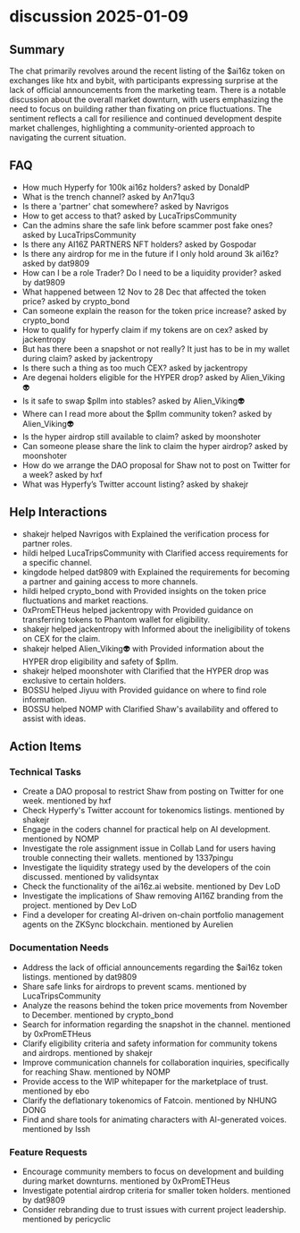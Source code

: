# discussion 2025-01-09

## Summary
The chat primarily revolves around the recent listing of the $ai16z token on exchanges like htx and bybit, with participants expressing surprise at the lack of official announcements from the marketing team. There is a notable discussion about the overall market downturn, with users emphasizing the need to focus on building rather than fixating on price fluctuations. The sentiment reflects a call for resilience and continued development despite market challenges, highlighting a community-oriented approach to navigating the current situation.

## FAQ
- How much Hyperfy for 100k ai16z holders? asked by DonaldP
- What is the trench channel? asked by An71qu3
- Is there a 'partner' chat somewhere? asked by Navrigos
- How to get access to that? asked by LucaTripsCommunity
- Can the admins share the safe link before scammer post fake ones? asked by LucaTripsCommunity
- Is there any AI16Z PARTNERS NFT holders? asked by Gospodar
- Is there any airdrop for me in the future if I only hold around 3k ai16z? asked by dat9809
- How can I be a role Trader? Do I need to be a liquidity provider? asked by dat9809
- What happened between 12 Nov to 28 Dec that affected the token price? asked by crypto_bond
- Can someone explain the reason for the token price increase? asked by crypto_bond
- How to qualify for hyperfy claim if my tokens are on cex? asked by jackentropy
- But has there been a snapshot or not really? It just has to be in my wallet during claim? asked by jackentropy
- Is there such a thing as too much CEX? asked by jackentropy
- Are degenai holders eligible for the HYPER drop? asked by Alien_Viking👽
- Is it safe to swap $pllm into stables? asked by Alien_Viking👽
- Where can I read more about the $pllm community token? asked by Alien_Viking👽
- Is the hyper airdrop still available to claim? asked by moonshoter
- Can someone please share the link to claim the hyper airdrop? asked by moonshoter
- How do we arrange the DAO proposal for Shaw not to post on Twitter for a week? asked by hxf
- What was Hyperfy’s Twitter account listing? asked by shakejr

## Help Interactions
- shakejr helped Navrigos with Explained the verification process for partner roles.
- hildi helped LucaTripsCommunity with Clarified access requirements for a specific channel.
- kingdode helped dat9809 with Explained the requirements for becoming a partner and gaining access to more channels.
- hildi helped crypto_bond with Provided insights on the token price fluctuations and market reactions.
- 0xPromETHeus helped jackentropy with Provided guidance on transferring tokens to Phantom wallet for eligibility.
- shakejr helped jackentropy with Informed about the ineligibility of tokens on CEX for the claim.
- shakejr helped Alien_Viking👽 with Provided information about the HYPER drop eligibility and safety of $pllm.
- shakejr helped moonshoter with Clarified that the HYPER drop was exclusive to certain holders.
- BOSSU helped Jiyuu with Provided guidance on where to find role information.
- BOSSU helped NOMP with Clarified Shaw's availability and offered to assist with ideas.

## Action Items

### Technical Tasks
- Create a DAO proposal to restrict Shaw from posting on Twitter for one week. mentioned by hxf
- Check Hyperfy's Twitter account for tokenomics listings. mentioned by shakejr
- Engage in the coders channel for practical help on AI development. mentioned by NOMP
- Investigate the role assignment issue in Collab Land for users having trouble connecting their wallets. mentioned by 1337pingu
- Investigate the liquidity strategy used by the developers of the coin discussed. mentioned by validsyntax
- Check the functionality of the ai16z.ai website. mentioned by Dev LoD
- Investigate the implications of Shaw removing AI16Z branding from the project. mentioned by Dev LoD
- Find a developer for creating AI-driven on-chain portfolio management agents on the ZKSync blockchain. mentioned by Aurelien

### Documentation Needs
- Address the lack of official announcements regarding the $ai16z token listings. mentioned by dat9809
- Share safe links for airdrops to prevent scams. mentioned by LucaTripsCommunity
- Analyze the reasons behind the token price movements from November to December. mentioned by crypto_bond
- Search for information regarding the snapshot in the channel. mentioned by 0xPromETHeus
- Clarify eligibility criteria and safety information for community tokens and airdrops. mentioned by shakejr
- Improve communication channels for collaboration inquiries, specifically for reaching Shaw. mentioned by NOMP
- Provide access to the WIP whitepaper for the marketplace of trust. mentioned by ebo
- Clarify the deflationary tokenomics of Fatcoin. mentioned by NHUNG DONG
- Find and share tools for animating characters with AI-generated voices. mentioned by Issh

### Feature Requests
- Encourage community members to focus on development and building during market downturns. mentioned by 0xPromETHeus
- Investigate potential airdrop criteria for smaller token holders. mentioned by dat9809
- Consider rebranding due to trust issues with current project leadership. mentioned by pericyclic